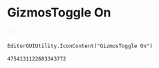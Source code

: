 # GizmosToggle On
![](/img/GizmosToggle%20On.png)

``` CSharp
EditorGUIUtility.IconContent("GizmosToggle On")
```
```
4754131122683343772
```
